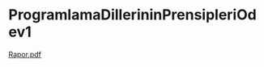 # ProgramlamaDillerininPrensipleriOdev1
[Rapor.pdf](https://github.com/serdararici/ProgramlamaDillerininPrensipleriOdev1/files/9742329/Rapor.pdf)
